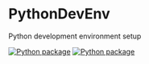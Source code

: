 # PythonDevEnv
Python development environment setup

[![Python package](https://github.com/elimarkov/PythonDevEnv/actions/workflows/python-package.yml/badge.svg?branch=main)](https://github.com/elimarkov/PythonDevEnv/actions/workflows/python-package.yml)
[![Python package](https://github.com/elimarkov/PythonDevEnv/actions/workflows/python-package.yml/badge.svg)](https://github.com/elimarkov/PythonDevEnv/actions/workflows/python-package.yml)